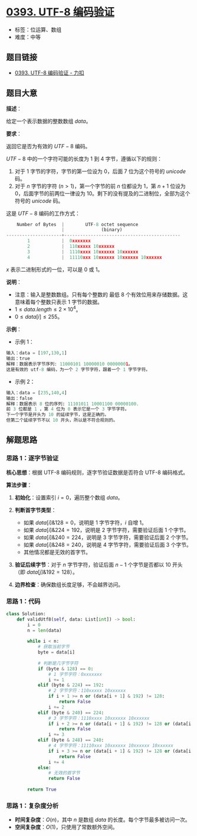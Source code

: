 # [0393. UTF-8 编码验证](https://leetcode.cn/problems/utf-8-validation/)

- 标签：位运算、数组
- 难度：中等

## 题目链接

- [0393. UTF-8 编码验证 - 力扣](https://leetcode.cn/problems/utf-8-validation/)

## 题目大意

**描述**：

给定一个表示数据的整数数组 $data$。

**要求**：

返回它是否为有效的 $UTF-8$ 编码。

$UTF-8$ 中的一个字符可能的长度为 $1$ 到 $4$ 字节，遵循以下的规则：

1. 对于 $1$ 字节的字符，字节的第一位设为 $0$，后面 $7$ 位为这个符号的 $unicode$ 码。
2. 对于 $n$ 字节的字符 ($n > 1$)，第一个字节的前 $n$ 位都设为 $1$，第 $n+1$ 位设为 $0$，后面字节的前两位一律设为 $10$。剩下的没有提及的二进制位，全部为这个符号的 $unicode$ 码。

这是 $UTF-8$ 编码的工作方式：

```python
    Number of Bytes  |        UTF-8 octet sequence
                     |              (binary)
---------------------+--------------------------------------------
        1            |  0xxxxxxx
        2            |  110xxxxx 10xxxxxx
        3            |  1110xxxx 10xxxxxx 10xxxxxx
        4            |  11110xxx 10xxxxxx 10xxxxxx 10xxxxxx
```

$x$ 表示二进制形式的一位，可以是 $0$ 或 $1$。

**说明**：

- 注意：输入是整数数组。只有每个整数的 最低 $8$ 个有效位用来存储数据。这意味着每个整数只表示 $1$ 字节的数据。
- $1 \le data.length \le 2 \times 10^{4}$。
- $0 \le data[i] \le 255$。

**示例**：

- 示例 1：

```python
输入：data = [197,130,1]
输出：true
解释：数据表示字节序列: 11000101 10000010 00000001。
这是有效的 utf-8 编码，为一个 2 字节字符，跟着一个 1 字节字符。
```

- 示例 2：

```python
输入：data = [235,140,4]
输出：false
解释：数据表示 8 位的序列: 11101011 10001100 00000100.
前 3 位都是 1 ，第 4 位为 0 表示它是一个 3 字节字符。
下一个字节是开头为 10 的延续字节，这是正确的。
但第二个延续字节不以 10 开头，所以是不符合规则的。
```

## 解题思路

### 思路 1：逐字节验证

**核心思想**：根据 UTF-8 编码规则，逐字节验证数据是否符合 UTF-8 编码格式。

**算法步骤**：

1. **初始化**：设置索引 $i = 0$，遍历整个数组 $data$。

2. **判断首字节类型**：
   - 如果 $data[i] \& 128 = 0$，说明是 1 字节字符，$i$ 自增 1。
   - 如果 $data[i] \& 224 = 192$，说明是 2 字节字符，需要验证后面 1 个字节。
   - 如果 $data[i] \& 240 = 224$，说明是 3 字节字符，需要验证后面 2 个字节。
   - 如果 $data[i] \& 248 = 240$，说明是 4 字节字符，需要验证后面 3 个字节。
   - 其他情况都是无效的首字节。

3. **验证后续字节**：对于 $n$ 字节字符，验证后面 $n-1$ 个字节是否都以 $10$ 开头（即 $data[j] \& 192 = 128$）。

4. **边界检查**：确保数组长度足够，不会越界访问。

### 思路 1：代码

```python
class Solution:
    def validUtf8(self, data: List[int]) -> bool:
        i = 0
        n = len(data)
        
        while i < n:
            # 获取当前字节
            byte = data[i]
            
            # 判断是几字节字符
            if (byte & 128) == 0:
                # 1 字节字符：0xxxxxxx
                i += 1
            elif (byte & 224) == 192:
                # 2 字节字符：110xxxxx 10xxxxxx
                if i + 1 >= n or (data[i + 1] & 192) != 128:
                    return False
                i += 2
            elif (byte & 240) == 224:
                # 3 字节字符：1110xxxx 10xxxxxx 10xxxxxx
                if i + 2 >= n or (data[i + 1] & 192) != 128 or (data[i + 2] & 192) != 128:
                    return False
                i += 3
            elif (byte & 248) == 240:
                # 4 字节字符：11110xxx 10xxxxxx 10xxxxxx 10xxxxxx
                if i + 3 >= n or (data[i + 1] & 192) != 128 or (data[i + 2] & 192) != 128 or (data[i + 3] & 192) != 128:
                    return False
                i += 4
            else:
                # 无效的首字节
                return False
        
        return True
```

### 思路 1：复杂度分析

- **时间复杂度**：$O(n)$，其中 $n$ 是数组 $data$ 的长度。每个字节最多被访问一次。
- **空间复杂度**：$O(1)$，只使用了常数额外空间。
